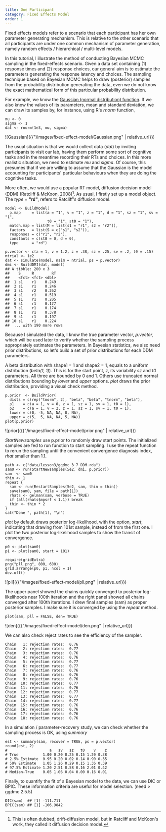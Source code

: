 ```yaml
---
title: One Participant
category: Fixed Effects Model
order: 1
---
```


Fixed effects models refer to a scenario that each participant
has her own parameter generating mechanism. This is relative to
the other scenario that all participants are under one common mechanism
of parameter generation, namely random effects / hierarchical / multi-level
models.

In this tutorial, I illustrate the method of conducting Bayesian MCMC sampling
in the fixed-effects scenario. Given a data set containing (1) response times
and (2) response choices, our general aim is to estimate the parameters
generating the response latency and choices. The sampling technique based on
Bayesian MCMC helps to draw (posterior) samples from the probability
distribution generating the data, even we do not know the exact
mathematical form of this particular probability distribution.

For example, we know the [Gaussian (normal distribution) function](https://en.wikipedia.org/wiki/Gaussian_function). If we also know the values of its parameters,
mean and standard deviation, we can draw its samples by, for instance,
using R's _rnorm_ function,

```
mu <- 0
sigma <- 1
dat <- rnorm(1e3, mu, sigma)
```

![Gaussian]({{"/images/fixed-effect-model/Gaussian.png" | relative_url}})

The usual situation is that we would collect data (_dat_) by inviting
participants to visit our lab, having them perform some sort of
cognitive tasks and in the meantime recording their RTs and choices. 
In this more realistic situation, we need to estimate _mu_
and _sigma_.  Of course, this presumes that if we are willing to
assume that the Gaussian is the model accounting for participants'
particular behaviours when they are doing the cognitive tasks.

More often, we would use a popular RT model, diffusion decision model
(DDM) (Ratcliff & McKoon, 2008)[^1]. As usual, I firstly set up a model
object. The _type_ = **"rd"**, refers to Ratcliff's diffusion model.

```
model <- BuildModel(
  p.map     = list(a = "1", v = "1", z = "1", d = "1", sz = "1", sv = "1",
                   t0 = "1", st0 = "1"),
  match.map = list(M = list(s1 = "r1", s2 = "r2")),
  factors   = list(S = c("s1", "s2")),
  responses = c("r1", "r2"),
  constants = c(st0 = 0, d = 0),
  type      = "rd")

p.vector <- c(a = 1, v = 1.2, z = .38, sz = .25, sv = .2, t0 = .15)
ntrial <- 1e2
dat <- simulate(model, nsim = ntrial, ps = p.vector)
dmi <- BuildDMI(dat, model)
## A tibble: 200 x 3
##    S     R        RT
##    <fct> <fct> <dbl>
##  1 s1    r1    0.249
##  2 s1    r1    0.246
##  3 s1    r2    0.262
##  4 s1    r1    0.519
##  5 s1    r1    0.205
##  6 s1    r1    0.177
##  7 s1    r1    0.174
##  8 s1    r1    0.378
##  9 s1    r1    0.197
## 10 s1    r1    0.224
##  ... with 190 more rows

```

Because I simulated the data, I know the true parameter vector, _p.vector_, which
will be used later to verify whether the sampling process appropriately estimates 
the parameters. In Bayesian statistics, we also need prior distributions, so
let's build a set of prior distributions for each DDM parameters.

A beta distribution with shape1 = 1 and shape2 = 1, equals to a uniform
distribution (_beta(1, 1)_). This is for the start point, _z_, its variability
_sz_ and _t0_ parameters. All three are bounded by 0 and 1. Others use
truncated normal distributions bounding by _lower_ and _upper_ options.
_plot_ draws the prior distribution, providing a visual check method.

```
p.prior  <- BuildPrior(
  dists = c(rep("tnorm", 2), "beta", "beta", "tnorm", "beta"),
  p1    = c(a = 1, v = 0, z = 1, sz = 1, sv = 1, t0 = 1),
  p2    = c(a = 1, v = 2, z = 1, sz = 1, sv = 1, t0 = 1),
  lower = c(0, -5, NA, NA, 0, NA),
  upper = c(5,  5, NA, NA, 5, NA))
plot(p.prior)
```

![prior]({{"/images/fixed-effect-model/prior.png" | relative_url}})


_StartNewsamples_ use p.prior to randomly draw start points. The
initialized samples are fed to run function to start sampling. I use
the repeat function to rerun the sampling until the convenient
convergence diagnosis index, _rhat_ smaller than 1.1.

```
path <- c("data/lesson3/ggdmc_3_7_DDM.rda")
sam0 <- run(StartNewsamples(5e2, dmi, p.prior))
sam  <- sam0
thin <- 1
repeat {
  sam <- run(RestartSamples(5e2, sam, thin = thin))
  save(sam0, sam, file = path[1])
  rhats <- gelman(sam, verbose = TRUE)
  if (all(rhats$mpsrf < 1.1)) break
  thin <- thin * 2
}
cat("Done ", path[1], "\n")
```

_plot_ by default draws posterior log-likelihood, with the option, _start_,
indicating that drawing from 101st sample, instead of from the first one.
I plot the two posterior log-likelihood samples to show the transit of
convergence.

```
p0 <- plot(sam0)
p1 <- plot(sam0, start = 101)

require(gridExtra)
png("pll.png", 800, 600)
grid.arrange(p0, p1, ncol = 1)
dev.off()
```

![pll]({{"/images/fixed-effect-model/pll.png" | relative_url}})

The upper panel showed the chains quickly converged to posterior log-likelihoods
near 100th iteration and the right panel showed all chains converged after 100th
iterations. I drew final samples (sam) as proper posterior samples. I make
sure it is converged by using the _repeat_ method. 

```
plot(sam, pll = FALSE, den= TRUE)
```

![den]({{"/images/fixed-effect-model/den.png" | relative_url}})

We can also check reject rates to see the efficiency of the
sampler.

```
Chain   1: rejection rates:  0.76 
Chain   2: rejection rates:  0.77 
Chain   3: rejection rates:  0.76 
Chain   4: rejection rates:  0.76 
Chain   5: rejection rates:  0.77 
Chain   6: rejection rates:  0.77 
Chain   7: rejection rates:  0.76 
Chain   8: rejection rates:  0.76 
Chain   9: rejection rates:  0.76 
Chain  10: rejection rates:  0.77 
Chain  11: rejection rates:  0.76 
Chain  12: rejection rates:  0.77 
Chain  13: rejection rates:  0.77 
Chain  14: rejection rates:  0.77 
Chain  15: rejection rates:  0.76 
Chain  16: rejection rates:  0.76 
Chain  17: rejection rates:  0.76 
Chain  18: rejection rates:  0.76
```

In a simulation / parameter-recovery study, we can check whether
the sampling process is OK, using _summary_

```
est <- summary(sam, recover = TRUE, ps = p.vector)
round(est, 2)
#                   a   sv   sz   t0    v    z
# True           1.00 0.20 0.25 0.15 1.20 0.38
# 2.5% Estimate  0.95 0.20 0.02 0.14 0.90 0.35
# 50% Estimate   1.05 1.26 0.29 0.15 1.36 0.39
# 97.5% Estimate 1.20 2.51 0.58 0.16 2.01 0.42
# Median-True    0.05 1.06 0.04 0.00 0.16 0.01
```

Finally, to quantify the fit of a Bayesian model to the data, we can use
DIC or BPIC. These information criteria are useful for model selection. 
(need > ggdmc 2.5.5)
```
DIC(sam)  ## [1] -111.711
BPIC(sam) ## [1] -106.9842
```

[^1]: This is often dubbed, drift-diffusion model, but in Ratcliff and McKoon's work, they called it diffusion decision model. 



